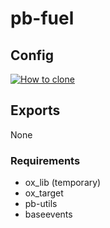 # pb-fuel

## Config
[![How to clone](https://i.imgur.com/ZTCtXzA.png)]()
## Exports
None

### Requirements

* ox_lib (temporary)
* ox_target
* pb-utils
* baseevents
